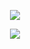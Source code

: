 <p align="center">
  <a href="https://skillicons.dev">
    <img src="https://skillicons.dev/icons?i=c,cs,cpp,java,py,js,go&perline=14"/>
  </a>
</p>

<p align="center">
  <a href="https://skillicons.dev">
    <img src="https://skillicons.dev/icons?i=bots,linux,nodejs&perline=14" />
  </a>
</p>
